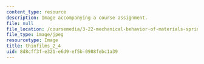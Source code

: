 ```yaml
---
content_type: resource
description: Image accompanying a course assignment.
file: null
file_location: /coursemedia/3-22-mechanical-behavior-of-materials-spring-2008/8d8cff3fe321e6d9ef5b0988febc1a39_thinfilms_2_4.jpg
file_type: image/jpeg
resourcetype: Image
title: thinfilms_2_4
uid: 8d8cff3f-e321-e6d9-ef5b-0988febc1a39
---
```

